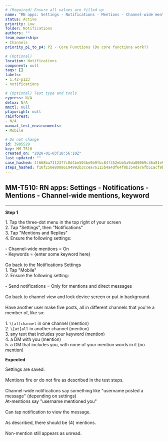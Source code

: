 ```yaml
---
# (Required) Ensure all values are filled up
name: "RN apps: Settings - Notifications - Mentions - Channel-wide mentions, keyword"
status: Active
priority: Low
folder: Notifications
authors: ""
team_ownership: 
- Channels
priority_p1_to_p4: P2 - Core Functions (Do core functions work?)

# (Optional)
location: Notifications
component: null
tags: []
labels: 
- 1.42-p123
- notifications

# (Optional) Test type and tools
cypress: N/A
detox: N/A
mmctl: null
playwright: null
rainforest: 
- N/A
manual_test_environments: 
- Mobile

# Do not change
id: 3905529
key: MM-T510
created_on: "2020-01-03T18:56:10Z"
last_updated: ""
case_hashed: 4f668ba7112377c8d4be504be9b9fbc84f352ebb5a9da00069c36a81e9693f9968040d2a829f96e27adc5aef9fd68ac3
steps_hashed: f10f250e80086194992b3ccea76115b4a4df64f0b354da76fb51acf9bbdbbcd3f42174a2f0273439f8ed36d5b9b640c7
---
```


<!-- (Auto-generated) Based on frontmatter's "key" and "name" -->

## MM-T510: RN apps: Settings - Notifications - Mentions - Channel-wide mentions, keyword

---

**Step 1**

1\. Tap the three-dot menu in the top right of your screen\
2\. Tap "Settings", then "Notifications"\
3\. Tap "Mentions and Replies"\
4\. Ensure the following settings:\
\
\- Channel-wide mentions = On\
\- Keywords = {enter some keyword here}\
\
Go back to the Notifications Settings\
1\. Tap "Mobile"\
2\. Ensure the following setting:\
\
\- Send notifications = Only for mentions and direct messages\
\
Go back to channel view and lock device screen or put in background.\
\
Have another user make five posts, all in different channels that you're a member of, like so:\
\
1\. `\[at]channel` in one channel (mention)\
2\. `\[at]all` in another channel (mention)\
3\. any text that includes your keyword (mention)\
4\. a DM with you (mention)\
5\. a GM that includes you, with none of your mention words in it (no mention)

**Expected**

Settings are saved.\
\
Mentions fire or do not fire as described in the test steps.\
\
Channel-wide notifications say something like "username posted a message" (depending on settings)\
At-mentions say "username mentioned you"\
\
Can tap notification to view the message.\
\
As described, there should be (4) mentions.\
\
Non-mention still appears as unread.
